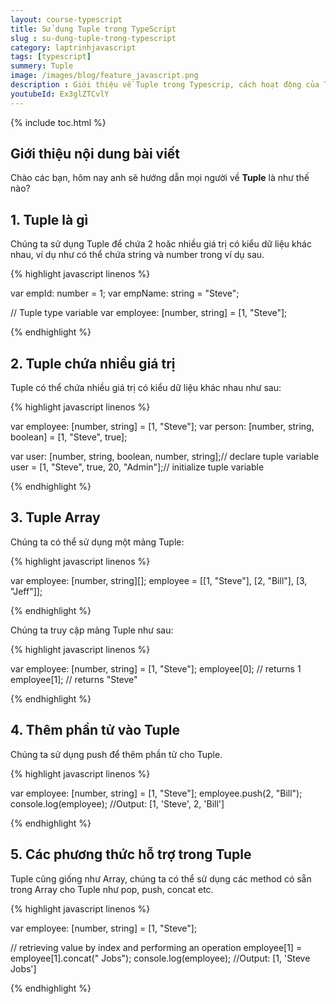 ```yaml
---
layout: course-typescript
title: Sử dụng Tuple trong TypeScript 
slug : su-dung-tuple-trong-typescript
category: laptrinhjavascript
tags: [typescript]
summery: Tuple   
image: /images/blog/feature_javascript.png
description : Giới thiệu về Tuple trong Typescrip, cách hoạt động của Tuple trong Typescrip
youtubeId: Ex3glZTCvlY
---
```


{% include toc.html %}

## **Giới thiệu nội dung bài viết**

Chào các bạn, hôm nay anh sẽ hướng dẫn mọi người về <b>Tuple</b> là như thế nào? 

## **1. Tuple là gì**

Chúng ta sử dụng Tuple để chứa 2 hoăc nhiều giá trị có kiểu dữ liệu khác nhau, ví dụ như có thể chứa string và number trong ví dụ sau.

{% highlight javascript  linenos %}

var empId: number = 1;
var empName: string = "Steve";        

// Tuple type variable 
var employee: [number, string] = [1, "Steve"];

{% endhighlight %}

## **2. Tuple chứa nhiều giá trị**

Tuple có thể chứa nhiều giá trị có kiểu dữ liệu khác nhau như sau:

{% highlight javascript  linenos %}

var employee: [number, string] = [1, "Steve"];
var person: [number, string, boolean] = [1, "Steve", true];

var user: [number, string, boolean, number, string];// declare tuple variable
user = [1, "Steve", true, 20, "Admin"];// initialize tuple variable

{% endhighlight %}


## **3. Tuple Array**

Chúng ta có thể sử dụng một mảng Tuple:

{% highlight javascript  linenos %}

var employee: [number, string][];
employee = [[1, "Steve"], [2, "Bill"], [3, "Jeff"]];

{% endhighlight %}

Chúng ta truy cập mảng Tuple như sau:

{% highlight javascript  linenos %}

var employee: [number, string] = [1, "Steve"];
employee[0]; // returns 1
employee[1]; // returns "Steve"

{% endhighlight %}

## **4. Thêm phần tử vào Tuple**

Chúng ta sử dụng push để thêm phần tử cho Tuple.

{% highlight javascript  linenos %}

var employee: [number, string] = [1, "Steve"];
employee.push(2, "Bill"); 
console.log(employee); //Output: [1, 'Steve', 2, 'Bill']

{% endhighlight %}

## **5. Các phương thức hỗ trợ trong Tuple**

Tuple cũng giống như Array, chúng ta có thể sử dụng các method có sẵn trong Array cho Tuple như pop, push, concat etc.

{% highlight javascript  linenos %}

var employee: [number, string] = [1, "Steve"];

// retrieving value by index and performing an operation 
employee[1] = employee[1].concat(" Jobs"); 
console.log(employee); //Output: [1, 'Steve Jobs']

{% endhighlight %}







